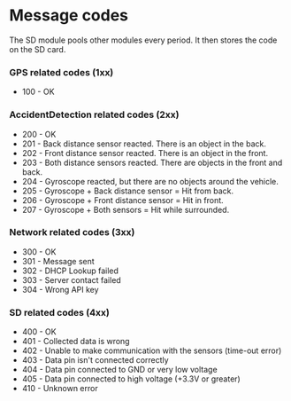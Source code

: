 Message codes
===================

The SD module pools other modules every period. It then stores the code on the SD card.


### GPS related codes (1xx)

* 100 - OK

### AccidentDetection related codes (2xx)

* 200 - OK
* 201 - Back distance sensor reacted. There is an object in the back. 
* 202 - Front distance sensor reacted. There is an object in the front.
* 203 - Both distance sensors reacted. There are objects in the front and back.
* 204 - Gyroscope reacted, but there are no objects around the vehicle.
* 205 - Gyroscope + Back distance sensor = Hit from back.
* 206 - Gyroscope + Front distance sensor = Hit in front.
* 207 - Gyroscope + Both sensors = Hit while surrounded.

### Network related codes (3xx)

* 300 - OK
* 301 - Message sent
* 302 - DHCP Lookup failed
* 303 - Server contact failed
* 304 - Wrong API key

### SD related codes (4xx)

* 400 - OK
* 401 - Collected data is wrong
* 402 - Unable to make communication with the sensors (time-out error)
* 403 - Data pin isn't connected correctly
* 404 - Data pin connected to GND or very low voltage
* 405 - Data pin connected to high voltage (+3.3V or greater)
* 410 - Unknown error
